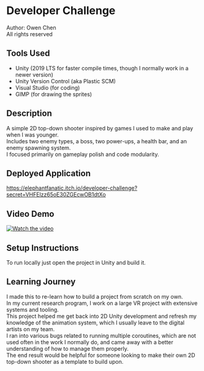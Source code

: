 # Developer Challenge

Author: Owen Chen  
All rights reserved

## Tools Used
- Unity (2019 LTS for faster compile times, though I normally work in a newer version)
- Unity Version Control (aka Plastic SCM)
- Visual Studio (for coding)
- GIMP (for drawing the sprites)

## Description
A simple 2D top-down shooter inspired by games I used to make and play when I was younger.  
Includes two enemy types, a boss, two power-ups, a health bar, and an enemy spawning system.  
I focused primarily on gameplay polish and code modularity.

## Deployed Application
https://elephantfanatic.itch.io/developer-challenge?secret=VHFElzz65oE30ZGEcwOB1dtXo  

## Video Demo
[![Watch the video](https://img.youtube.com/vi/fpxQc7ouXVc/maxresdefault.jpg)](https://www.youtube.com/watch?v=fpxQc7ouXVc)

## Setup Instructions
To run locally just open the project in Unity and build it.

## Learning Journey
I made this to re-learn how to build a project from scratch on my own.  
In my current research program, I work on a large VR project with extensive systems and tooling.  
This project helped me get back into 2D Unity development and refresh my knowledge of the animation system, which I usually leave to the digital artists on my team.  
I ran into various bugs related to running multiple coroutines, which are not used often in the work I normally do, and came away with a better understanding of how to manage them properly.  
The end result would be helpful for someone looking to make their own 2D top-down shooter as a template to build upon.
